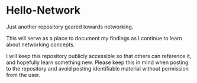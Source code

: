# Hello-Network

Just another repository geared towards networking.

This will serve as a place to document my findings as I continue to learn about networking concepts.

I will keep this repository publicly accessible so that others can reference it, and hopefully learn something new. Please keep this in mind when posting to the repository and avoid posting identifiable material without permission from the user.
